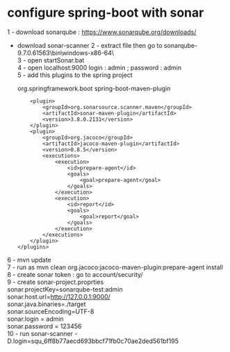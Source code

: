 # configure spring-boot with sonar
1 - download sonarqube  : https://www.sonarqube.org/downloads/  
  - download sonar-scanner
2 - extract file then go to sonarqube-9.7.0.61563\bin\windows-x86-64\  
3 - open  startSonar.bat  
4 - open localhost:9000 
	login : admin ; password : admin   
5 - add this plugins to the spring project  

	<build>
		<plugins>
			<plugin>
				<groupId>org.springframework.boot</groupId>
				<artifactId>spring-boot-maven-plugin</artifactId>
			</plugin>
			
			<plugin>
				<groupId>org.sonarsource.scanner.maven</groupId>
				<artifactId>sonar-maven-plugin</artifactId>
				<version>3.8.0.2131</version>
			</plugin>
			<plugin>
				<groupId>org.jacoco</groupId>
				<artifactId>jacoco-maven-plugin</artifactId>
				<version>0.8.5</version>
				<executions>
					<execution>
						<id>prepare-agent</id>
						<goals>
							<goal>prepare-agent</goal>
						</goals>
					</execution>
					<execution>
						<id>report</id>
						<goals>
							<goal>report</goal>
						</goals>
					</execution>
				</executions>
			</plugin>
		</plugins>
	</build>
6 - mvn update   
7 - run as mvn clean org.jacoco:jacoco-maven-plugin:prepare-agent install   
8 - create sonar token : go to account/security/  
9 - create sonar-project.proprties   
	sonar.projectKey=sonarqube-test:admin  
	sonar.host.url=http://127.0.0.1:9000/  
	sonar.java.binaries=./target  
	sonar.sourceEncoding=UTF-8  
	sonar.login = admin  
	sonar.password = 123456  
10 - run  sonar-scanner -D.login=squ_6ff8b77aecd693bbcf71fb0c70ae2ded561bf195  


